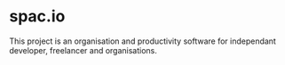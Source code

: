 # spac.io
This project is an organisation and productivity software for independant developer, freelancer and organisations.
